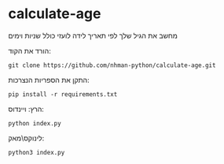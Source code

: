 # calculate-age
מחשב את הגיל שלך לפי תאריך לידה לועזי כולל שניות וימים

הורד את הקוד:
```
git clone https://github.com/nhman-python/calculate-age.git
```

התקן את הספריות הנצרכות:
```
pip install -r requirements.txt
```

הרץ:
ויינדוס:
```
python index.py
```
לינוקס\מאק:
```
python3 index.py
```
